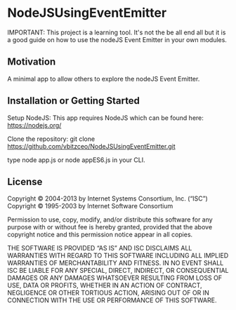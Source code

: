 # NodeJSUsingEventEmitter
IMPORTANT: This project is a learning tool. It's not the be all end all but it is a good guide on how to use the nodeJS Event Emitter in your own modules.

## Motivation
A minimal app to allow others to explore the nodeJS Event Emitter.

## Installation or Getting Started
 
  Setup NodeJS:
  This app requires NodeJS which can be found here: https://nodejs.org/
  
  Clone the repository:
  git clone https://github.com/vbitzceo/NodeJSUsingEventEmitter.git
  
  type node app.js or node appES6.js in your CLI.

## License

Copyright © 2004-2013 by Internet Systems Consortium, Inc. (“ISC”)
Copyright © 1995-2003 by Internet Software Consortium

Permission to use, copy, modify, and/or distribute this software for any purpose with or without fee is hereby granted, provided that the above copyright notice and this permission notice appear in all copies.

THE SOFTWARE IS PROVIDED “AS IS” AND ISC DISCLAIMS ALL WARRANTIES WITH REGARD TO THIS SOFTWARE INCLUDING ALL IMPLIED WARRANTIES OF MERCHANTABILITY AND FITNESS. IN NO EVENT SHALL ISC BE LIABLE FOR ANY SPECIAL, DIRECT, INDIRECT, OR CONSEQUENTIAL DAMAGES OR ANY DAMAGES WHATSOEVER RESULTING FROM LOSS OF USE, DATA OR PROFITS, WHETHER IN AN ACTION OF CONTRACT, NEGLIGENCE OR OTHER TORTIOUS ACTION, ARISING OUT OF OR IN CONNECTION WITH THE USE OR PERFORMANCE OF THIS SOFTWARE.
